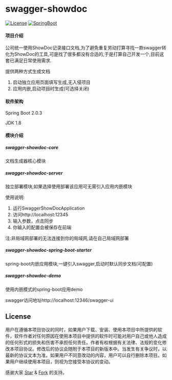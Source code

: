 # swagger-showdoc

[![License](https://img.shields.io/badge/license-GPL-blue)](https://github.com/llongtao/swagger-showdoc/blob/master/LICENSE)
[![SpringBoot](https://img.shields.io/badge/SpringBoot-2.1.11.RELEASE-brightgreen.svg)](https://docs.spring.io/spring-boot/docs/2.0.3.RELEASE/reference/htmlsingle/)

#### 项目介绍
公司统一使用ShowDoc记录接口文档,为了避免重复劳动打算寻找一款swagger转化为ShowDoc的工具,可是找了很多都没有合适的,于是打算自己开发一个,目前这套已满足日常使用需求.

提供两种方式生成文档
1. 启动独立应用页面填写生成,无入侵项目
2. 应用内嵌,启动项目时生成(可选择关闭)
#### 软件架构

Spring Boot 2.0.3

JDK 1.8

#### 模块介绍
##### swagger-showdoc-core
文档生成器核心模块
##### swagger-showdoc-server
独立部署模块,如果选择使用部署该应用可无需引入应用内嵌模块

使用说明:
1. 运行SwaggerShowDocApplication
2. 访问http://localhost:12345
3. 输入参数，点击同步
4. 你输入的配置会被保存在前端 

注:非局域网部署的无法连接到你的局域网,请在自己局域网部署
##### swagger-showdoc-spring-boot-starter
spring-boot内嵌应用模块,一键引入swagger,启动时默认同步文档(可配置)
##### swagger-showdoc-demo
使用内嵌模式的spring-boot应用demo

swagger访问地址http://localhost:12346/swagger-ui


## License

用户在遵循本项目协议的同时，如果用户下载、安装、使用本项目中所提供的软件，软件作者对任何原因在使用本项目中提供的软件时可能对用户自己或他人造成的任何形式的损失和伤害不承担任何责任。作者有权根据有关法律、法规的变化修改本项目协议。修改后的协议会随附于本项目的新版本中。当发生有关争议时，以最新的协议文本为准。如果用户不同意改动的内容，用户可以自行删除本项目。如果用户继续使用本项目，则视为您接受本协议的变动。

感谢大家 [Star](https://github.com/llongtao/swagger-showdoc/stargazers) & [Fork](https://github.com/llongtao/swagger-showdoc/network/members) 的支持。
